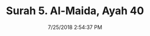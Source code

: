 ---
title       : "Surah 5. Al-Maida, Ayah 40"
date        : 7/25/2018 2:54:37 PM
draft       : false
type        : "quran"
layout      : "compare"
BookCode    : "CMP"
SurahNumber : "5"
AyahNumber  : "40"
TotalAyah   : "120"
---